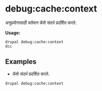 # debug:cache:context
अनुप्रयोगासाठी वर्तमान कॅशे संदर्भ प्रदर्शित करते.

**Usage:**
```
drupal debug:cache:context
dcc
```

## Examples
* कॅशे संदर्भ प्रदर्शित करते.
```
drupal debug:cache:context
```
